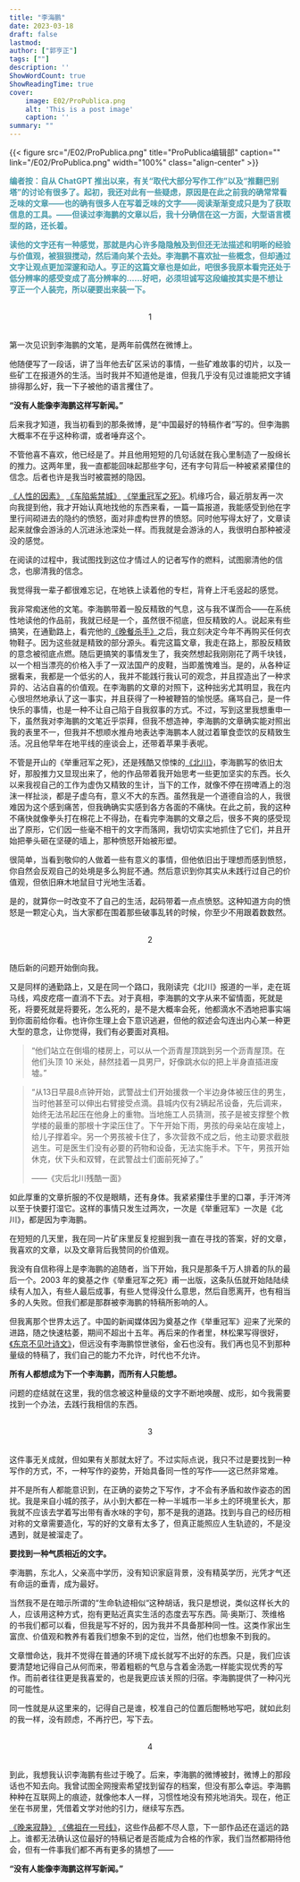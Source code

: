 ```yaml
---
title: "李海鹏"
date: 2023-03-18  
draft: false
lastmod: 
author: ["郭亨正"] 
tags: [""]
description: ''
ShowWordCount: true
ShowReadingTime: true
cover:
    image: E02/ProPublica.png
    alt: 'This is a post image'
    caption: ''
summary: ""
---
```


{{< figure src="/E02/ProPublica.png" title="ProPublica编辑部" caption="" link="/E02/ProPublica.png" width="100%"  class="align-center" >}}


**<font color="#4599A9">编者按：自从 ChatGPT 推出以来，有关“取代大部分写作工作”以及“推翻巴别塔”的讨论有很多了。起初，我还对此有一些疑虑，原因是在此之前我的确常常看乏味的文章——也的确有很多人在写着乏味的文字——阅读渐渐变成只是为了获取信息的工具。——但读过李海鹏的文章以后，我十分确信在这一方面，大型语言模型的路，还长着。 </font>**

**<font color="#4599A9">读他的文字还有一种感觉，那就是内心许多隐隐触及到但还无法描述和明晰的经验与价值观，被狠狠搅动，然后涌向某个去处。李海鹏不喜欢扯一些概念，但却通过文字让观点更加深邃和动人。亨正的这篇文章也是如此，吧很多我原本看完还处于低分辨率的感受变成了高分辨率的......好吧，必须坦诚写这段编按其实是不想让亨正一个人装完，所以硬要出来装一下。 </font>**<br>
<br>


<center>1</center>
<br>


第一次见识到李海鹏的文笔，是两年前偶然在微博上。

他随便写了一段话，讲了当年他去矿区采访的事情，一些矿难故事的切片，以及一些矿工在报道外的生活。当时我并不知道他是谁，但我几乎没有见过谁能把文字铺排得那么好，我一下子被他的语言攫住了。

**“没有人能像李海鹏这样写新闻。”**

后来我才知道，我当初看到的那条微博，是“中国最好的特稿作者”写的。但李海鹏大概率不在乎这种称谓，或者唾弃这个。

不管他喜不喜欢，他已经是了。并且他用短短的几句话就在我心里制造了一股绵长的推力。这两年里，我一直都能回味起那些字句，还有字句背后一种被紧紧攥住的信念。后者也许是我当时被震撼的隐因。

[《人性的因素》](https://epaper.gmw.cn/sz/html/2011-02/01/nw.D110000sz_20110201_2-10.htm?div=-1) [《车陷紫禁城》](https://mp.weixin.qq.com/s/ORzXMjzfn3pyLeeebsX2fA) [《举重冠军之死》](https://mp.weixin.qq.com/s/5VYWbkGoEDzQUyoUgmTaWQ)。机缘巧合，最近朋友再一次向我提到他，我才开始认真地找他的东西来看，一篇一篇报道，我能感受到他在字里行间砌进去的隐约的愤怒，面对非虚构世界的愤怒。同时他写得太好了，文章读起来就像会游泳的人沉进泳池深处一样。而我就是会游泳的人，我很明白那种被浸没的感觉。

在阅读的过程中，我试图找到这位才情过人的记者写作的燃料，试图廓清他的信念，也廓清我的信念。

我觉得我一辈子都很难忘记，在地铁上读着他的专栏，背脊上汗毛竖起的感觉。

我非常痴迷他的文笔。李海鹏带着一股反精致的气息，这与我不谋而合——在系统性地读他的作品前，我就已经是一个，虽然很不彻底，但反精致的人。说起来有些搞笑，在通勤路上，看完他的[《晚餐杀手》](https://www.99csw.com/book/7/199414.htm)之后，我立刻决定今年不再购买任何衣物鞋子。因为这些就是精致的部分源头。看完这篇文章，我走在路上，那股反精致的意念被彻底点燃。随后更搞笑的事情发生了，我突然想起我刚刚花了两千块钱，以一个相当漂亮的价格入手了一双法国产的皮鞋，当即羞愧难当。是的，从各种证据看来，我都是一个低劣的人，我并不能践行我认可的观念，并且捏造出了一种求异的、沾沾自喜的价值观。在李海鹏的文章的对照下，这种拙劣尤其明显，我在内心很坦然地承认了这一事实，并且获得了一种被鞭笞的愉悦感。痛骂自己，是一件快乐的事情，也是一种不让自己陷于自我叙事的方式。不过，写到这里我想重申一下，虽然我对李海鹏的文笔近乎崇拜，但我不想造神，李海鹏的文章确实能对照出我的表里不一，但我并不想顺水推舟地表达李海鹏本人就过着箪食壶饮的反精致生活。况且他早年在地平线的座谈会上，还带着苹果手表呢。

不管是开山的《举重冠军之死》，还是残酷又惊悚的[《北川》](https://mp.weixin.qq.com/s/XCnqsliBxacIfHg7qSHcCg)，李海鹏写的依旧太好，那股推力又显现出来了，他的作品带着我开始思考一些更加坚实的东西。长久以来我视自己的工作为虚伪又精致的生计，当下的工作，就像不停在捞啤酒上的泡沫一样扯淡，都是子虚乌有，意义不大的东西。虽然我是一个道德自洽的人，我很难因为这个感到痛苦，但我确确实实感到各方各面的不痛快。在此之前，我的这种不痛快就像拳头打在棉花上不得劲，在看完李海鹏的文章之后，很多不爽的感受现出了原形，它们因一些毫不相干的文字而落网，我切切实实地抓住了它们，并且开始把拳头砸在坚硬的墙上，那种愤怒开始被形塑。

很简单，当看到敬仰的人做着一些有意义的事情，但他依旧出于理想而感到愤怒，你自然会反观自己的处境是多么狗屁不通。然后意识到你其实从未践行过自己的价值观，但依旧麻木地鼠目寸光地生活着。

是的，就算你一时改变不了自己的生活，起码带着一点点愤怒。这种知道方向的愤怒是一颗定心丸，当大家都在围着那些破事乱转的时候，你至少不用跟着数数然。<br>
<br>

<center>2</center>
<br>

随后新的问题开始倒向我。

又是同样的通勤路上，又是在同一个路口，我刚读完《北川》报道的一半，走在斑马线，鸡皮疙瘩一直消不下去。对于真相，李海鹏的文字从来不留情面，死就是死，将要死就是将要死，怎么死的，是不是大概率会死，他都滴水不洒地把事实端到你面前给你看。也许你生理上会下意识逃避，但他的叙述会勾连出内心某一种更大型的意念，让你觉得，我们有必要面对真相。

> “他们站立在倒塌的楼房上，可以从一个沥青屋顶跳到另一个沥青屋顶。在他们头顶 10 米处，赫然挂着一具男尸，好像跳水似的把上半身直插进废墟。”

> “从13日早晨8点钟开始，武警战士们开始援救一个半边身体被压住的男生，当时他甚至可以伸出右臂接受点滴。县城内仅有2辆起吊设备，先后调来，始终无法吊起压在他身上的重物。当地施工人员猜测，孩子是被支撑整个教学楼的最重的那根十字梁压住了。下午开始下雨，男孩的母亲站在废墟上，给儿子撑着伞。另一个男孩被卡住了，多次营救不成之后，他主动要求截肢逃生。可是医生们没有必要的药物和设备，无法实施手术。下午，男孩开始休克，伏下头和双臂，在武警战士们面前死掉了。”
> 
> ——《灾后北川残酷一面》

如此厚重的文章折服的不仅是眼睛，还有身体。我紧紧攥住手里的口罩，手汗涔涔以至于快要打湿它。这样的事情只发生过两次，一次是《举重冠军》一次是《北川》，都是因为李海鹏。

在短短的几天里，我在同一片矿床里反复挖掘到我一直在寻找的答案，好的文章，我喜欢的文章，以及文章背后我赞同的价值观。

我没有自信称得上是李海鹏的追随者，当下开始，我只是那条千万人排着的队的最后一个。2003 年的奠基之作《举重冠军之死》甫一出版，这条队伍就开始陆陆续续有人加入，有些人最后成事，有些人觉得没什么意思，然后自愿离开，也有相当多的人失败。但我们都是那群被李海鹏的特稿所影响的人。

但我离那个世界太远了。中国的新闻媒体因为奠基之作《举重冠军》迎来了光荣的进路，随之快速枯萎，期间不超出十五年。再后来的作者里，林松果写得很好，[《东京不见叶诗文》](https://mp.weixin.qq.com/s/9X25oZ0A7zYCmRHGU6DzVA)，但远没有李海鹏惊世骇俗，金石也没有。我们再也见不到那种量级的特稿了，我们自己的能力不允许，时代也不允许。

**所有人都想成为下一个李海鹏，而所有人只能想。**

问题的症结就在这里，我的信念被这种量级的文字不断地唤醒、成形，如今我需要找到一个办法，去践行我相信的东西。<br>
<br>

<center>3</center>
<br>

这件事无关成就，但如果有关那就太好了。不过实际点说，我只不过是要找到一种写作的方式，不，一种写作的姿势，开始具备同一性的写作——这已然非常难。

并不是所有人都能意识到，在正确的姿势之下写作，才不会有矛盾和故作姿态的困扰。我是来自小城的孩子，从小到大都在一种一半城市一半乡土的环境里长大，那我就不应该去学着写出带有香水味的字句，那不是我的道路。找到与自己的经历相对称的文章需要造化，写的好的文章有太多了，但真正能照应人生轨迹的，不是没遇到，就是被溜走了。

**要找到一种气质相近的文字。**

李海鹏，东北人，父亲高中学历，没有知识家庭背景，没有精英学历，光凭才气还有命运的垂青，成为最好。

当然我不是在暗示所谓的“生命轨迹相似“这种胡话，我只是想说，类似这样长大的人，应该用这种方式，抱有更贴近真实生活的态度去写东西。简·奥斯汀、茨维格的书我们都可以看，但我是写不好的，因为我并不具备那种同一性。这类作家出生富庶、价值观和教养有着我们想象不到的定位，当然，他们也想象不到我的。

文章憎命达，我并不觉得在普通的环境下成长就写不出好的东西。只是，我们应该要清楚地记得自己从何而来，带着粗粝的气息与含着金汤匙一样能实现优秀的写作。而前者往往更是我喜爱的，也是我更应该关照的归宿。李海鹏提供了一种闪光的可能性。

同一性就是从这里来的，记得自己是谁，校准自己的位置后酣畅地写吧，就如此刻的我一样，没有顾虑，不再拧巴，写下去。<br>
<br>

<center>4</center>
<br>

到此，我想我认识李海鹏有些过于晚了。后来，李海鹏的微博被封，微博上的那段话也不知去向。我曾试图全网搜索希望找到留存的档案，但没有那么幸运。李海鹏种种在互联网上的痕迹，就像他本人一样，习惯性地没有预兆地消失。现在，他正坐在书房里，凭借着文学对他的引力，继续写东西。

[《晚来寂静》](https://book.douban.com/subject/6718314/) [《佛祖在一号线》](https://book.douban.com/subject/4872671/)，这些作品都不尽人意，下一部作品还在遥远的路上。谁都无法确认这位最好的特稿记者是否能成为合格的作家，我们当然都期待他会，但有一件事我们都不再有更多的猜想了——

**“没有人能像李海鹏这样写新闻。”**











